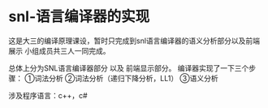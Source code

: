 # snl-语言编译器的实现

这是大三的编译原理课设，暂时只完成到snl语言编译器的语义分析部分以及前端展示 小组成员共三人一同完成。

总体上分为SNL语言编译器部分 以及 前端显示部分。 编译器实现了一下三个步骤： ①词法分析 ②词法分析（递归下降分析，LL1） ③语义分析

涉及程序语言：c++，c#
